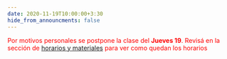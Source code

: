 ```yaml
---
date: 2020-11-19T10:00:00+3:30
hide_from_announcments: false
---
```

<span style="color: red">Por motivos personales se postpone la clase del **Jueves 19**. Revisá en la sección de [horarios y materiales](horarios) para ver como quedan los horarios</span>
